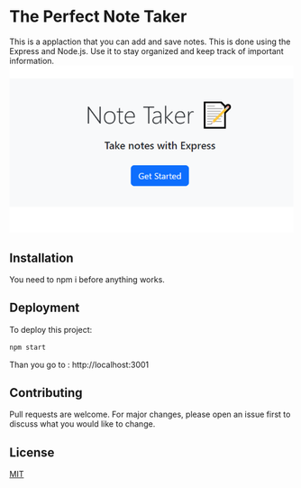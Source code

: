 # The Perfect Note Taker
This is a applaction that you can add and save notes. This is done using the Express and Node.js. Use it to stay organized and keep track of important information.
![the app front page showing a note](photos/Screenshot.png)

## Installation

You need to npm i before anything works.

## Deployment

To deploy this project:

```bash
npm start
```

Than you go to : http://localhost:3001


## Contributing

Pull requests are welcome. For major changes, please open an issue first
to discuss what you would like to change.


## License

[MIT](https://choosealicense.com/licenses/mit/)